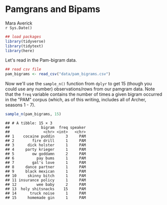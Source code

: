 # Pamgrans and Bipams
Mara Averick  
`r Sys.Date()`  




```r
## load packages
library(tidyverse)
library(tidytext)
library(here)
```

Let's read in the Pam-bigram data.


```r
## read csv file
pam_bigrams <- read_csv("data/pam_bigrams.csv")
```

Now we'll use the `sample_n()` function from `dplyr` to get 15 (though you could use any number) observations/rows from our pamgram data. Note that the `freq` variable contains the number of times a given bigram occurred in the "PAM" corpus (which, as of this writing, includes all of Archer, seasons 1 - 7).


```r
sample_n(pam_bigrams, 15)
```

```
## # A tibble: 15 × 3
##              bigram  freq speaker
##               <chr> <int>   <chr>
## 1    cocaine puddin     3     PAM
## 2        fire drill     1     PAM
## 3      dick holster     1     PAM
## 4     party krieger     1     PAM
## 5        ow goddamn     2     PAM
## 6          pay bums     1     PAM
## 7        gal's love     1     PAM
## 8     dance partner     1     PAM
## 9     black mexican     1     PAM
## 10     skinny bitch     1     PAM
## 11 insurance policy     1     PAM
## 12         wee baby     2     PAM
## 13  holy shitsnacks    15     PAM
## 14      truck noise     1     PAM
## 15     homemade gin     1     PAM
```

